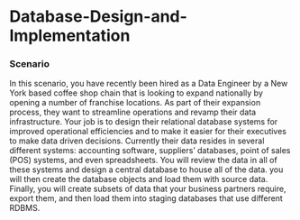 # Database-Design-and-Implementation

### Scenario

In this scenario, you have recently been hired as a Data Engineer by a New York based coffee shop chain that is looking to expand nationally by opening a number of franchise locations. As part of their expansion process, they want to streamline operations and revamp their data infrastructure. Your job is to design their relational database systems for improved operational efficiencies and to make it easier for their executives to make data driven decisions. Currently their data resides in several different systems: accounting software, suppliers’ databases, point of sales (POS) systems, and even spreadsheets. You will review the data in all of these systems and design a central database to house all of the data. you will then create the database objects and load them with source data. Finally, you will create subsets of data that your business partners require, export them, and then load them into staging databases that use different RDBMS.
